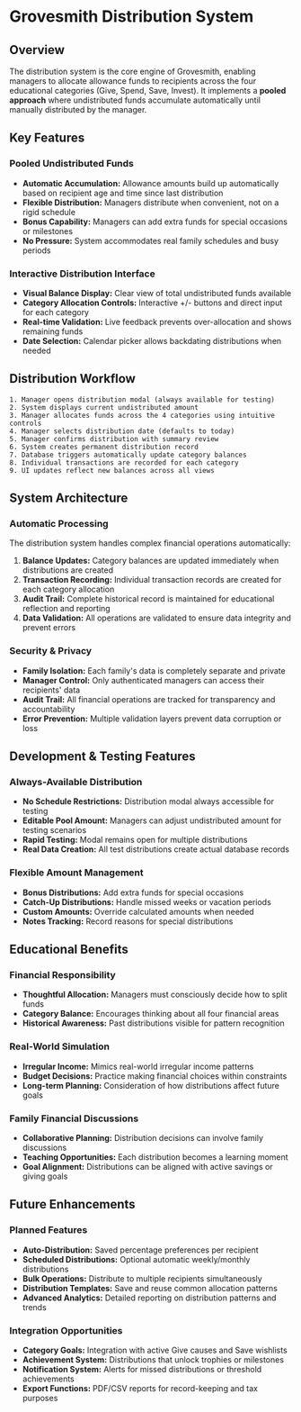 # Grovesmith Distribution System

## Overview

The distribution system is the core engine of Grovesmith, enabling managers to allocate allowance funds to recipients across the four educational categories (Give, Spend, Save, Invest). It implements a **pooled approach** where undistributed funds accumulate automatically until manually distributed by the manager.

## Key Features

### Pooled Undistributed Funds
- **Automatic Accumulation:** Allowance amounts build up automatically based on recipient age and time since last distribution
- **Flexible Distribution:** Managers distribute when convenient, not on a rigid schedule
- **Bonus Capability:** Managers can add extra funds for special occasions or milestones
- **No Pressure:** System accommodates real family schedules and busy periods

### Interactive Distribution Interface
- **Visual Balance Display:** Clear view of total undistributed funds available
- **Category Allocation Controls:** Interactive +/- buttons and direct input for each category
- **Real-time Validation:** Live feedback prevents over-allocation and shows remaining funds
- **Date Selection:** Calendar picker allows backdating distributions when needed

## Distribution Workflow

```
1. Manager opens distribution modal (always available for testing)
2. System displays current undistributed amount
3. Manager allocates funds across the 4 categories using intuitive controls
4. Manager selects distribution date (defaults to today)
5. Manager confirms distribution with summary review
6. System creates permanent distribution record
7. Database triggers automatically update category balances
8. Individual transactions are recorded for each category
9. UI updates reflect new balances across all views
```

## System Architecture

### Automatic Processing
The distribution system handles complex financial operations automatically:

1. **Balance Updates:** Category balances are updated immediately when distributions are created
2. **Transaction Recording:** Individual transaction records are created for each category allocation
3. **Audit Trail:** Complete historical record is maintained for educational reflection and reporting
4. **Data Validation:** All operations are validated to ensure data integrity and prevent errors

### Security & Privacy
- **Family Isolation:** Each family's data is completely separate and private
- **Manager Control:** Only authenticated managers can access their recipients' data
- **Audit Trail:** All financial operations are tracked for transparency and accountability
- **Error Prevention:** Multiple validation layers prevent data corruption or loss

## Development & Testing Features

### Always-Available Distribution
- **No Schedule Restrictions:** Distribution modal always accessible for testing
- **Editable Pool Amount:** Managers can adjust undistributed amount for testing scenarios
- **Rapid Testing:** Modal remains open for multiple distributions
- **Real Data Creation:** All test distributions create actual database records

### Flexible Amount Management
- **Bonus Distributions:** Add extra funds for special occasions
- **Catch-Up Distributions:** Handle missed weeks or vacation periods
- **Custom Amounts:** Override calculated amounts when needed
- **Notes Tracking:** Record reasons for special distributions

## Educational Benefits

### Financial Responsibility
- **Thoughtful Allocation:** Managers must consciously decide how to split funds
- **Category Balance:** Encourages thinking about all four financial areas
- **Historical Awareness:** Past distributions visible for pattern recognition

### Real-World Simulation
- **Irregular Income:** Mimics real-world irregular income patterns
- **Budget Decisions:** Practice making financial choices within constraints
- **Long-term Planning:** Consideration of how distributions affect future goals

### Family Financial Discussions
- **Collaborative Planning:** Distribution decisions can involve family discussions
- **Teaching Opportunities:** Each distribution becomes a learning moment
- **Goal Alignment:** Distributions can be aligned with active savings or giving goals

## Future Enhancements

### Planned Features
- **Auto-Distribution:** Saved percentage preferences per recipient
- **Scheduled Distributions:** Optional automatic weekly/monthly distributions  
- **Bulk Operations:** Distribute to multiple recipients simultaneously
- **Distribution Templates:** Save and reuse common allocation patterns
- **Advanced Analytics:** Detailed reporting on distribution patterns and trends

### Integration Opportunities
- **Category Goals:** Integration with active Give causes and Save wishlists
- **Achievement System:** Distributions that unlock trophies or milestones
- **Notification System:** Alerts for missed distributions or threshold achievements
- **Export Functions:** PDF/CSV reports for record-keeping and tax purposes